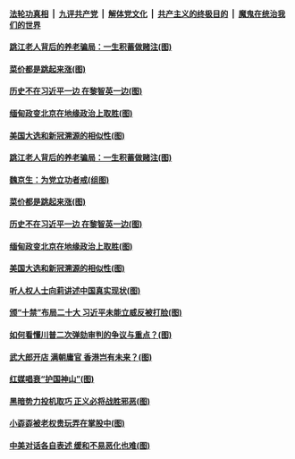 

####  [法轮功真相](../../../../basic/blob/master/README.md?t=02101131) &nbsp;|&nbsp; [九评共产党](../../../../9ping.md/blob/master/README.md?t=02101131) &nbsp;|&nbsp; [解体党文化](../../../../jtdwh.md/blob/master/README.md?t=02101131)  &nbsp;|&nbsp; [共产主义的终极目的](../../../../gczydzjmd.md/blob/master/README.md?t=02101131) &nbsp;|&nbsp; [魔鬼在统治我们的世界](../../../../mgztzwmdsj.md/blob/master/README.md?t=02101131) 


#### [跳江老人背后的养老骗局：一生积蓄做赌注(图)](../pages/p4/962024.md?t=02101131) 

#### [菜价都是跳起来涨(图)](../pages/p4/962025.md?t=02101131) 

#### [历史不在习近平一边 在黎智英一边(图)](../pages/p4/962029.md?t=02101131) 

#### [缅甸政变北京在地缘政治上取胜(图)](../pages/p4/961906.md?t=02101131) 

#### [美国大选和新冠溯源的相似性(图)](../pages/p4/961884.md?t=02101131) 



#### [跳江老人背后的养老骗局：一生积蓄做赌注(图)](../pages/p4/962024.md?t=02101131) 

#### [魏京生：为党立功者戒(组图)](../pages/p4/962013.md?t=02101131) 

#### [菜价都是跳起来涨(图)](../pages/p4/962025.md?t=02101131) 

#### [历史不在习近平一边 在黎智英一边(图)](../pages/p4/962029.md?t=02101131) 


#### [缅甸政变北京在地缘政治上取胜(图)](../pages/p4/961906.md?t=02101131) 

#### [美国大选和新冠溯源的相似性(图)](../pages/p4/961884.md?t=02101131) 

#### [听人权人士向莉讲述中国真实现状(图)](../pages/p4/961893.md?t=02101131) 

#### [颁“十禁”布局二十大 习近平未能立威反被打脸(图)](../pages/p4/961904.md?t=02101131) 

#### [如何看懂川普二次弹劾审判的争议与重点？(图)](../pages/p4/961902.md?t=02101131) 

#### [武大郎开店 满朝庸官 香港岂有未来？(图)](../pages/p4/961899.md?t=02101131) 

#### [红媒唱衰“护国神山”(图)](../pages/p4/961879.md?t=02101131) 

#### [黑暗势力投机取巧 正义必将战胜邪恶(图)](../pages/p4/961850.md?t=02101131) 




#### [小孬孬被老权贵玩弄在掌股中(图)](../pages/p4/961790.md?t=02101131) 

#### [中美对话各自表述 缓和不易恶化也难(图)](../pages/p4/961789.md?t=02101131) 

